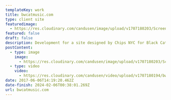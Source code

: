```yaml
---
templateKey: work
title: bwcatmusic.com
type: client site
featuredimage:
  - https://res.cloudinary.com/candusen/image/upload/v1707180203/Screenshot_2024-02-05_at_7.39.41_PM_zw45dg.png
featured: false
draft: false
description: Development for a site designed by Chips NYC for Black Cat White Cat music.
postContent:
  - type: image
    image:
      - https://res.cloudinary.com/candusen/image/upload/v1707180203/Screenshot_2024-02-05_at_7.39.41_PM_zw45dg.png
  - type: video
    video:
      - https://res.cloudinary.com/candusen/video/upload/v1707180194/bwcatmusicvid_rkw9xt.mp4
date: 2017-06-06T14:19:20.462Z
date-finish: 2024-02-06T00:38:01.269Z
url: bwcatmusic.com
---
```

